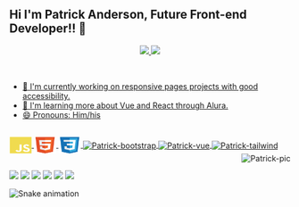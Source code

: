 ## Hi I'm Patrick Anderson, Future Front-end Developer!! 👋
<div align="center">
  <a href="https://github.com/PatrickDSants">
  <img height="150em" src="https://github-readme-stats.vercel.app/api?username=patrickDSants&show_icons=true&theme=dracula&include_all_commits=true&count_private=true"/>
  <img height="150em" src="https://github-readme-stats.vercel.app/api/top-langs/?username=patrickDSants&layout=compact&langs_count=7&theme=dracula"/>
</div>
  <br>
  
 ##
  
* 🔭 I'm currently working on responsive pages projects with good accessibility.
* 🌱 I'm learning more about Vue and React through Alura.
* 😄 Pronouns: Him/his
  
 <div style="display: inline_block"><br>
  <img align="center" alt="Patrick-Js" height="30" width="40" src="https://raw.githubusercontent.com/devicons/devicon/master/icons/javascript/javascript-plain.svg">
  <img align="center" alt="Patrick-HTML" height="30" width="40" src="https://raw.githubusercontent.com/devicons/devicon/master/icons/html5/html5-original.svg">
  <img align="center" alt="Patrick-CSS" height="30" width="40" src="https://raw.githubusercontent.com/devicons/devicon/master/icons/css3/css3-original.svg">
  <img align="center" alt="Patrick-bootstrap" height="30" width="40" src="https://cdn.jsdelivr.net/gh/devicons/devicon/icons/bootstrap/bootstrap-plain.svg">
  <img align="center" alt="Patrick-vue" height="30" width="40" src="https://cdn.jsdelivr.net/gh/devicons/devicon/icons/vuejs/vuejs-original-wordmark.svg">
  <img align="center" alt="Patrick-tailwind" height="30" width="40" src="https://cdn.jsdelivr.net/gh/devicons/devicon/icons/tailwindcss/tailwindcss-plain.svg" />
  <img align="right" alt="Patrick-pic" src="https://media.discordapp.net/attachments/893669845936250883/927644059978334218/Design_sem_nome_1.gif?width=200&height=200">
</div>
  
  ##
  
  <div> 
  <a href="https://www.youtube.com/channel/UCZk8xkh8XNog0JhsKX7Ditg" target="_blank"><img src="https://img.shields.io/badge/YouTube-FF0000?style=for-the-badge&logo=youtube&logoColor=white" target="_blank"></a>
  <a href="https://www.instagram.com/patrkx/" target="_blank"><img src="https://img.shields.io/badge/-Instagram-%23E4405F?style=for-the-badge&logo=instagram&logoColor=white" target="_blank"></a>
 	<a href="https://www.twitch.tv/patrickdsants" target="_blank"><img src="https://img.shields.io/badge/Twitch-9146FF?style=for-the-badge&logo=twitch&logoColor=white" target="_blank"></a>
 <a href="https://discord.com/channels/@me" target="_blank"><img src="https://img.shields.io/badge/Discord-7289DA?style=for-the-badge&logo=discord&logoColor=white" target="_blank"></a> 
  <a href = "mailto:patrickandersonn29@gmail.com"><img src="https://img.shields.io/badge/-Gmail-%23333?style=for-the-badge&logo=gmail&logoColor=white" target="_blank"></a>
  <a href="https://www.linkedin.com/in/patrick-anderson-45384a220/" target="_blank"><img src="https://img.shields.io/badge/-LinkedIn-%230077B5?style=for-the-badge&logo=linkedin&logoColor=white" target="_blank"></a>
 </div>
 
![Snake animation](https://github.com/PatrickDSants/PatrickDSants/blob/output/github-contribution-grid-snake.svg)
  
  
